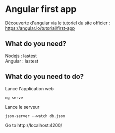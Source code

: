 # Angular first app

Découverte d'angular via le tutoriel du site officier :
https://angular.io/tutorial/first-app

## What do you need?

Nodejs : lastest  
Angular : lastest

## What do you need to do?

Lance l'application web

```
ng serve
```

Lance le serveur

```
json-server --watch db.json
```

Go to http://localhost:4200/
